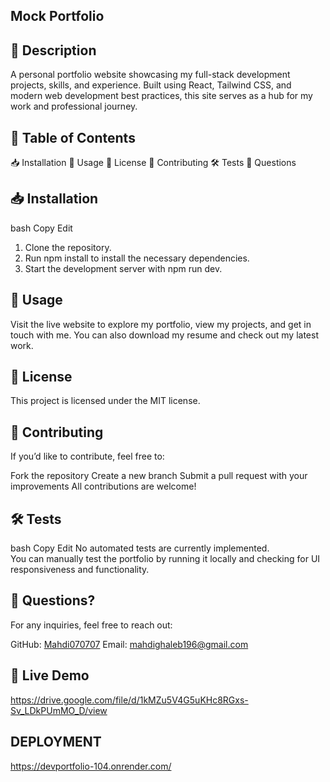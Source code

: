 ## Mock Portfolio

## 📌 Description
A personal portfolio website showcasing my full-stack development projects, skills, and experience.
Built using React, Tailwind CSS, and modern web development best practices, this site serves as a hub for my work and professional journey.

## 📖 Table of Contents
📥 Installation
🚀 Usage
📜 License
🤝 Contributing
🛠 Tests
📩 Questions

## 📥 Installation
bash
Copy
Edit
1. Clone the repository.  
2. Run npm install to install the necessary dependencies.  
3. Start the development server with npm run dev.  
## 🚀 Usage
Visit the live website to explore my portfolio, view my projects, and get in touch with me.
You can also download my resume and check out my latest work.

## 📜 License
This project is licensed under the MIT license.

## 🤝 Contributing
If you’d like to contribute, feel free to:

Fork the repository
Create a new branch
Submit a pull request with your improvements
All contributions are welcome!

## 🛠 Tests
bash
Copy
Edit
No automated tests are currently implemented.  
You can manually test the portfolio by running it locally and checking for UI responsiveness and functionality.  

## 📩 Questions?
For any inquiries, feel free to reach out:

GitHub: [Mahdi070707](https://github.com/Mahdi196)
Email: mahdighaleb196@gmail.com

## 🎥 Live Demo
https://drive.google.com/file/d/1kMZu5V4G5uKHc8RGxs-Sv_LDkPUmMO_D/view

## DEPLOYMENT 
https://devportfolio-104.onrender.com/
